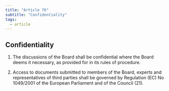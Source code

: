 ```yaml
---
title: "Article 76"
subtitle: "Confidentiality"
tags:
  - article
---
```

## Confidentiality

1. The discussions of the Board shall be confidential where the Board deems it necessary, as provided for in its rules of procedure.

2. Access to documents submitted to members of the Board, experts and representatives of third parties shall be governed by Regulation (EC) No 1049/2001 of the European Parliament and of the Council (21).

